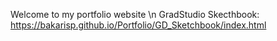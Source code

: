 Welcome to my portfolio website
\n GradStudio Skecthbook: https://bakarisp.github.io/Portfolio/GD_Sketchbook/index.html
